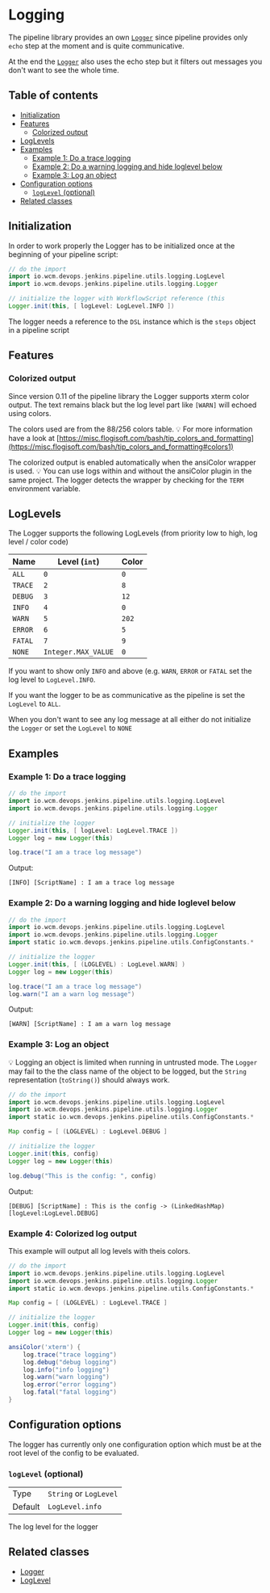 # Logging

The pipeline library provides an own [`Logger`](../src/io/wcm/tooling/jenkins/pipeline/utils/logging/Logger.groovy)
since pipeline provides only `echo` step at the moment and is quite communicative.

At the end the
[`Logger`](../src/io/wcm/tooling/jenkins/pipeline/utils/logging/Logger.groovy)
also uses the echo step but it filters out messages you don't want to
see the whole time.

## Table of contents

* [Initialization](#initialization)
* [Features](#features)
   * [Colorized output](#colorized-output)
* [LogLevels](#loglevels)
* [Examples](#examples)
  * [Example 1: Do a trace logging](#example-1-do-a-trace-logging)
  * [Example 2: Do a warning logging and hide loglevel below](#example-2-do-a-warning-logging-and-hide-loglevel-below)
  * [Example 3: Log an object](#example-3-log-an-object)
* [Configuration options](#configuration-options)
    * [`logLevel` (optional)](#loglevel-optional)
* [Related classes](#related-classes)

## Initialization

In order to work properly the Logger has to be initialized once at the
beginning of your pipeline script:

```groovy
// do the import
import io.wcm.devops.jenkins.pipeline.utils.logging.LogLevel
import io.wcm.devops.jenkins.pipeline.utils.logging.Logger

// initialize the logger with WorkflowScript reference (this 
Logger.init(this, [ logLevel: LogLevel.INFO ])
```

The logger needs a reference to the `DSL` instance which is the `steps`
object in a pipeline script

## Features

### Colorized output

Since version 0.11 of the pipeline library the Logger supports xterm color output.
The text remains black but the log level part like `[WARN]` will echoed using colors.

The colors used are from the 88/256 colors table.
:bulb: For more information have a look at [https://misc.flogisoft.com/bash/tip_colors_and_formatting](https://misc.flogisoft.com/bash/tip_colors_and_formatting#colors1)

The colorized output is enabled automatically when the ansiColor wrapper is used.
:bulb: You can use logs within and without the ansiColor plugin in the same project.
The logger detects the wrapper by checking for the `TERM` environment variable.

## LogLevels

The Logger supports the following LogLevels (from priority low to high, log level / color code)

|Name|Level (`int`)|Color|
|---|---|---|
|`ALL`|`0`|`0`|
|`TRACE`|`2`|`8`|
|`DEBUG`|`3`|`12`|
|`INFO`|`4`|`0`|
|`WARN`|`5`|`202`|
|`ERROR`|`6`|`5`|
|`FATAL`|`7`|`9`|
|`NONE`|`Integer.MAX_VALUE`|`0`|

If you want to show only `INFO` and above (e.g. `WARN`, `ERROR` or
`FATAL` set the log level to `LogLevel.INFO`.

If you want the logger to be as communicative as the pipeline is set the
`LogLevel` to `ALL`.

When you don't want to see any log message at all either do not
initialize the `Logger` or set the `LogLevel` to `NONE`

## Examples

### Example 1: Do a trace logging

```groovy
// do the import
import io.wcm.devops.jenkins.pipeline.utils.logging.LogLevel
import io.wcm.devops.jenkins.pipeline.utils.logging.Logger

// initialize the logger 
Logger.init(this, [ logLevel: LogLevel.TRACE ])
Logger log = new Logger(this)

log.trace("I am a trace log message")
```

Output:

    [INFO] [ScriptName] : I am a trace log message


### Example 2: Do a warning logging and hide loglevel below

```groovy
// do the import
import io.wcm.devops.jenkins.pipeline.utils.logging.LogLevel
import io.wcm.devops.jenkins.pipeline.utils.logging.Logger
import static io.wcm.devops.jenkins.pipeline.utils.ConfigConstants.*

// initialize the logger 
Logger.init(this, [ (LOGLEVEL) : LogLevel.WARN] )
Logger log = new Logger(this)

log.trace("I am a trace log message")
log.warn("I am a warn log message")
```

Output:

    [WARN] [ScriptName] : I am a warn log message

### Example 3: Log an object

:bulb: Logging an object is limited when running in untrusted mode. The
`Logger` may fail to the the class name of the object to be logged, but
the `String` representation (`toString()`) should always work.

```groovy
// do the import
import io.wcm.devops.jenkins.pipeline.utils.logging.LogLevel
import io.wcm.devops.jenkins.pipeline.utils.logging.Logger
import static io.wcm.devops.jenkins.pipeline.utils.ConfigConstants.*

Map config = [ (LOGLEVEL) : LogLevel.DEBUG ]

// initialize the logger 
Logger.init(this, config)
Logger log = new Logger(this)

log.debug("This is the config: ", config)
```

Output:

    [DEBUG] [ScriptName] : This is the config -> (LinkedHashMap) [logLevel:LogLevel.DEBUG] 

### Example 4: Colorized log output

This example will output all log levels with theis colors.

```groovy
// do the import
import io.wcm.devops.jenkins.pipeline.utils.logging.LogLevel
import io.wcm.devops.jenkins.pipeline.utils.logging.Logger
import static io.wcm.devops.jenkins.pipeline.utils.ConfigConstants.*

Map config = [ (LOGLEVEL) : LogLevel.TRACE ]

// initialize the logger 
Logger.init(this, config)
Logger log = new Logger(this)

ansiColor('xterm') {
    log.trace("trace logging")
    log.debug("debug logging")
    log.info("info logging")
    log.warn("warn logging")
    log.error("error logging")
    log.fatal("fatal logging")    
}

```

## Configuration options

The logger has currently only one configuration option which must be at
the root level of the config to be evaluated.

### `logLevel` (optional)
|||
|---|---|
|Type|`String` or `LogLevel`|
|Default|`LogLevel.info`|

The log level for the logger

## Related classes
* [Logger](../src/io/wcm/tooling/jenkins/pipeline/utils/logging/Logger.groovy)
* [LogLevel](../src/io/wcm/tooling/jenkins/pipeline/utils/logging/LogLevel.groovy)
